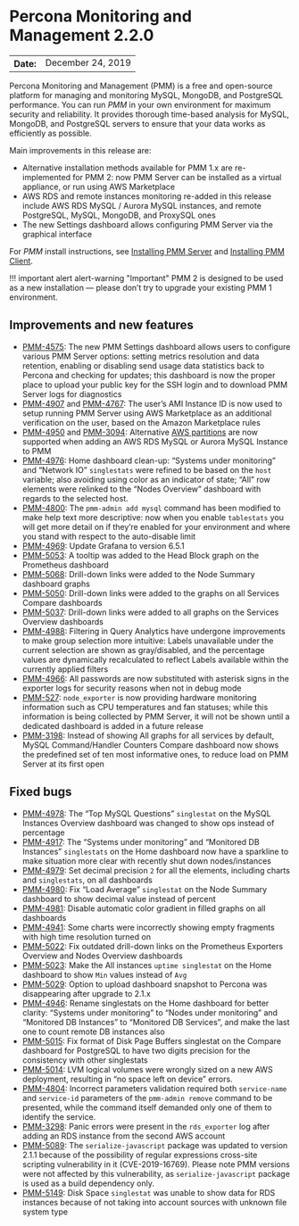 # Percona Monitoring and Management 2.2.0

<table class="docutils field-list" frame="void" rules="none">
  <colgroup>
    <col class="field-name">
    <col class="field-body">
  </colgroup>
  <tbody valign="top">
    <tr class="field-odd field">
      <th class="field-name">Date:</th>
      <td class="field-body">December 24, 2019</td>
    </tr>
  </tbody>
</table>

Percona Monitoring and Management (PMM) is a free and open-source platform for managing and monitoring MySQL, MongoDB, and PostgreSQL performance. You can run *PMM* in your own environment for maximum security and reliability. It provides thorough time-based analysis for MySQL, MongoDB, and PostgreSQL servers to ensure that your data works as efficiently as possible.

Main improvements in this release are:

* Alternative installation methods available for PMM 1.x are re-implemented for PMM 2: now PMM Server can be installed as a virtual appliance, or run using AWS Marketplace
* AWS RDS and remote instances monitoring re-added in this release include AWS RDS MySQL / Aurora MySQL instances, and remote PostgreSQL, MySQL, MongoDB, and ProxySQL ones
* The new Settings dashboard allows configuring PMM Server via the graphical interface

For *PMM* install instructions, see [Installing PMM Server](../setting-up/server/index.md) and [Installing PMM Client](../setting-up/client/index.md).

!!! important alert alert-warning "Important"
    PMM 2 is designed to be used as a new installation — please don’t try to upgrade your existing PMM 1 environment.

## Improvements and new features
* [PMM-4575](https://jira.percona.com/browse/PMM-4575): The new PMM Settings dashboard allows users to configure various PMM Server options: setting metrics resolution and data retention, enabling or disabling send usage data statistics back to Percona and checking for updates; this dashboard is now the proper place to upload your public key for the SSH login and to download PMM Server logs for diagnostics
* [PMM-4907](https://jira.percona.com/browse/PMM-4907) and [PMM-4767](https://jira.percona.com/browse/PMM-4767): The user’s AMI Instance ID is now used to setup running PMM Server using AWS Marketplace as an additional verification on the user, based on the Amazon Marketplace rules
* [PMM-4950](https://jira.percona.com/browse/PMM-4950) and [PMM-3094](https://jira.percona.com/browse/PMM-3094): Alternative [AWS partitions](https://docs.aws.amazon.com/sdk-for-go/api/aws/endpoints/#pkg-constants)  are now supported when adding an AWS RDS MySQL or Aurora MySQL Instance to PMM
* [PMM-4976](https://jira.percona.com/browse/PMM-4976): Home dashboard clean-up: “Systems under monitoring” and “Network IO” `singlestats` were refined to be based on the `host` variable; also avoiding using color as an indicator of state; “All” row elements were relinked to the “Nodes Overview” dashboard with regards to the selected host.
* [PMM-4800](https://jira.percona.com/browse/PMM-4800): The `pmm-admin add mysql` command has been modified to make help text more descriptive: now when you enable `tablestats` you will get more detail on if they’re enabled for your environment and where you stand with respect to the auto-disable limit
* [PMM-4969](https://jira.percona.com/browse/PMM-4969): Update Grafana to version 6.5.1
* [PMM-5053](https://jira.percona.com/browse/PMM-5053): A tooltip was added to the Head Block graph on the Prometheus dashboard
* [PMM-5068](https://jira.percona.com/browse/PMM-5068): Drill-down links were added to the Node Summary dashboard graphs
* [PMM-5050](https://jira.percona.com/browse/PMM-5050): Drill-down links were added to the graphs on all Services Compare dashboards
* [PMM-5037](https://jira.percona.com/browse/PMM-5037): Drill-down links were added to all graphs on the Services Overview dashboards
* [PMM-4988](https://jira.percona.com/browse/PMM-4988): Filtering in Query Analytics have undergone improvements to make group selection more intuitive: Labels unavailable under the current selection are shown as gray/disabled, and the percentage values are dynamically recalculated to reflect Labels available within the currently applied filters
* [PMM-4966](https://jira.percona.com/browse/PMM-4966): All passwords are now substituted with asterisk signs in the exporter logs for security reasons when not in debug mode
* [PMM-527](https://jira.percona.com/browse/PMM-527): `node_exporter` is now providing hardware monitoring information such as CPU temperatures and fan statuses; while this information is being collected by PMM Server, it will not be shown until a dedicated dashboard is added in a future release
* [PMM-3198](https://jira.percona.com/browse/PMM-3198): Instead of showing All graphs for all services by default, MySQL Command/Handler Counters Compare dashboard now shows the predefined set of ten most informative ones, to reduce load on PMM Server at its first open

## Fixed bugs
* [PMM-4978](https://jira.percona.com/browse/PMM-4978): The “Top MySQL Questions” `singlestat` on the MySQL Instances Overview dashboard was changed to show ops instead of percentage
* [PMM-4917](https://jira.percona.com/browse/PMM-4917): The “Systems under monitoring” and “Monitored DB Instances” `singlestats` on the Home dashboard now have a sparkline to make situation more clear with recently shut down nodes/instances
* [PMM-4979](https://jira.percona.com/browse/PMM-4979): Set decimal precision `2` for all the elements, including charts and `singlestats`, on all dashboards
* [PMM-4980](https://jira.percona.com/browse/PMM-4980): Fix “Load Average” `singlestat` on the Node Summary dashboard to show decimal value instead of percent
* [PMM-4981](https://jira.percona.com/browse/PMM-4981): Disable automatic color gradient in filled graphs on all dashboards
* [PMM-4941](https://jira.percona.com/browse/PMM-4941): Some charts were incorrectly showing empty fragments with high time resolution turned on
* [PMM-5022](https://jira.percona.com/browse/PMM-5022): Fix outdated drill-down links on the Prometheus Exporters Overview and Nodes Overview dashboards
* [PMM-5023](https://jira.percona.com/browse/PMM-5023): Make the All instances `uptime singlestat` on the Home dashboard to show `Min` values instead of `Avg`
* [PMM-5029](https://jira.percona.com/browse/PMM-5029): Option to upload dashboard snapshot to Percona was disappearing after upgrade to 2.1.x
* [PMM-4946](https://jira.percona.com/browse/PMM-4946): Rename singlestats on the Home dashboard for better clarity: “Systems under monitoring” to “Nodes under monitoring” and “Monitored DB Instances” to “Monitored DB Services”, and make the last one to count remote DB instances also
* [PMM-5015](https://jira.percona.com/browse/PMM-5015): Fix format of Disk Page Buffers singlestat on the Compare dashboard for PostgreSQL to have two digits precision for the consistency with other singlestats
* [PMM-5014](https://jira.percona.com/browse/PMM-5014): LVM logical volumes were wrongly sized on a new AWS deployment, resulting in “no space left on device” errors.
* [PMM-4804](https://jira.percona.com/browse/PMM-4804): Incorrect parameters validation required both `service-name` and `service-id` parameters of the `pmm-admin remove` command to be presented, while the command itself demanded only one of them to identify the service.
* [PMM-3298](https://jira.percona.com/browse/PMM-3298): Panic errors were present in the `rds_exporter` log after adding an RDS instance from the second AWS account
* [PMM-5089](https://jira.percona.com/browse/PMM-5089): The `serialize-javascript` package was updated to version 2.1.1 because of the possibility of regular expressions cross-site scripting vulnerability in it (CVE-2019-16769). Please note PMM versions were not affected by this vulnerability, as `serialize-javascript` package is used as a build dependency only.
* [PMM-5149](https://jira.percona.com/browse/PMM-5149): Disk Space `singlestat` was unable to show data for RDS instances because of not taking into account sources with unknown file system type
